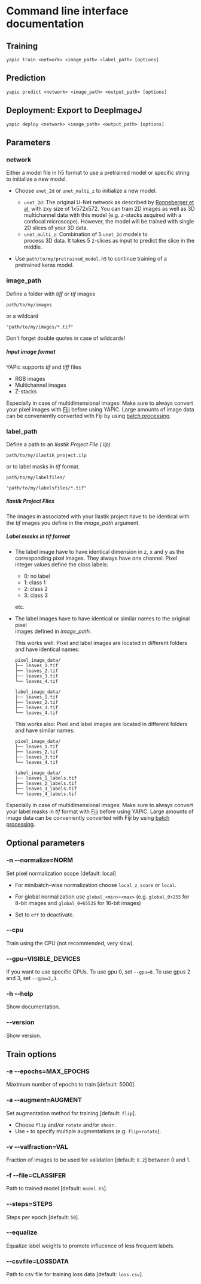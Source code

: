 # Command line interface documentation

## Training
```
yapic train <network> <image_path> <label_path> [options]
```

## Prediction
```
yapic predict <network> <image_path> <output_path> [options]
```

## Deployment: Export to DeepImageJ
```
yapic deploy <network> <image_path> <output_path> [options]
```


## Parameters

### network

Either a model file in h5 format to use a pretrained model or specific string to initialize a new model.

* Choose ```unet_2d``` or ```unet_multi_z``` to initialize a new model.
    * ```unet_2d```: The original U-Net network as described by
      [Ronneberger et al.](https://arxiv.org/pdf/1505.04597.pdf) with
      zxy size of 1x572x572. You can train 2D images as well as 3D multichannel data with this model (e.g. z-stacks asquired with a confocal microscope). However, the model will be trained with
      single 2D slices of your 3D data.
    * ```unet_multi_z```: Combination of 5 ```unet_2d``` models to  
      process 3D data. It takes 5 z-slices as input to predict the
      slice in the middle.

* Use ```path/to/my/pretrained_model.h5``` to continue training of a    
  pretrained keras model.


### image_path

Define a folder with *tiff* or *tif* images
```
path/to/my/images
```

or a wildcard
```
"path/to/my/images/*.tif"
```

Don't forget double quotes in case of wildcards!

##### Input image format
YAPic supports *tif* and *tiff* files
* RGB images
* Multichannel images
* Z-stacks

Especially in case of multidimensional images:  Make sure to always
convert your pixel images with [Fiji](https://fiji.sc) before using YAPiC.
Large amounts of image data can be conveniently converted with Fiji by using
[batch processing](https://imagej.net/Batch_Processing).

### label_path

Define a path to an *Ilastik Project File (.ilp)*
```
path/to/my/ilastik_project.ilp
```

or to label masks in *tif* format.
```
path/to/my/labelfiles/
```
```
"path/to/my/labelsfiles/*.tif"
```

##### Ilastik Project Files
The images in associated with your Ilastik project have to be identical with
the *tif* images you define in the *image_path* argument.

##### Label masks in *tif* format

* The label image have to have identical dimension in z, x and y as the corresponding
  pixel images. They always have one channel.
  Pixel integer values define the class labels:
  * 0: no label
  * 1: class 1
  * 2: class 2
  * 3: class 3

  etc.

* The label images have to have identical or similar names to the original pixel   
  images defined in *image_path*.

  This works well: Pixel and label images are located in different folders and have
  identical names:

   ```
   pixel_image_data/
   ├── leaves_1.tif
   ├── leaves_2.tif
   ├── leaves_3.tif
   └── leaves_4.tif

   label_image_data/
   ├── leaves_1.tif
   ├── leaves_2.tif
   ├── leaves_3.tif
   └── leaves_4.tif
   ```

  This works also: Pixel and label images are located in different folders and have
  similar names:

   ```
   pixel_image_data/
   ├── leaves_1.tif
   ├── leaves_2.tif
   ├── leaves_3.tif
   └── leaves_4.tif

   label_image_data/
   ├── leaves_1_labels.tif
   ├── leaves_2_labels.tif
   ├── leaves_3_labels.tif
   └── leaves_4_labels.tif
   ```  
Especially in case of multidimensional images:  Make sure to always
convert your label masks in *tif* format with [Fiji](https://fiji.sc) before using YAPiC.
Large amounts of image data can be conveniently converted with Fiji by using
[batch processing](https://imagej.net/Batch_Processing).   


## Optional parameters

### -n --normalize=NORM

Set pixel normalization scope [default: local]

* For minibatch-wise normalization choose ```local_z_score``` or ```local```.

* For global normalization use ```global_<min>+<max>``` (e.g. ```global_0+255``` for 8-bit images and ```global_0+65535``` for 16-bit images)

* Set to ```off``` to deactivate.

### --cpu

Train using the CPU (not recommended, very slow).

### --gpu=VISIBLE_DEVICES

If you want to use specific GPUs. To use gpu 0, set ```--gpu=0```. To use gpus 2 and 3, set ```--gpu=2,3```.

### -h --help               

Show documentation.

### --version

Show version.


## Train options

### -e --epochs=MAX_EPOCHS

Maximum number of epochs to train [default: 5000].

### -a --augment=AUGMENT

Set augmentation method for training [default: ```flip```].

* Choose ```flip``` and/or ```rotate``` and/or ```shear```.
* Use ```+``` to specify multiple augmentations (e.g. ```flip+rotate```).


###  -v --valfraction=VAL

Fraction of images to be used for validation [default: ```0.2```] between
0 and 1.


###  -f --file=CLASSIFER

Path to trained model [default: ```model.h5```].

### --steps=STEPS

Steps per epoch [default: ```50```].


### --equalize

Equalize label weights to promote influcence of less frequent labels.

###  --csvfile=LOSSDATA

Path to csv file for training loss data [default: ```loss.csv```].
